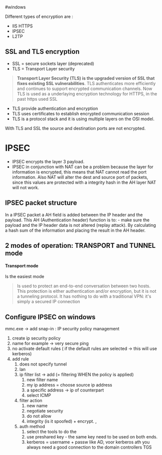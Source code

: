 #windows 

Different types of encryption are :
- IIS HTTPS
- IPSEC
- L2TP

## SSL and TLS encryption
- SSL = secure sockets layer (deprecated)
- TLS = Transport Layer security

>**Transport Layer Security (TLS) is the upgraded version of SSL that fixes existing SSL vulnerabilities**. TLS authenticates more efficiently and continues to support encrypted communication channels.
 Now TLS is used as a underlaying encryption technology for HTTPS, in the past https used SSL


- TLS provide authentication and encryption
- TLS uses certificates to establish encrypted communication session
- TLS is a protocol stack and it is using multiple layers on the OSI model.

With TLS and SSL the source and destination ports are not encrypted.

# IPSEC

- IPSEC encrypts the layer 3 payload.
- IPSEC in conjunction with NAT can be a problem because the layer for information is encrypted, this means that NAT cannot read the port information. Also NAT will alter the dest and source port of packets, since this values are protected with a integrity hash in the AH layer NAT will not work.

## IPSEC packet structure

In a IPSEC packet a AH field is added between the IP header and the payload.
This AH (Authentication header) function is to:
	- make sure the payload and the IP header data is not altered (replay attack). By calculating a hash sum of the information and placing the result in the AH header.

## 2 modes of operation: TRANSPORT and TUNNEL mode

#### Transport mode
Is the easiest mode
>Is used to protect an end-to-end conversation between two hosts. This protection is either authentication and/or encryption, but it is not a tunneling protocol. It has nothing to do with a traditional VPN: it's simply a secured IP connection

## Configure IPSEC on windows

mmc.exe -> add snap-in : IP security policy management
1. create ip security policy
2. name for example -> very secure ping
3. no activate default rules ( if the default rules are selected -> this will use kerberos)
4. add rule
	1. does not specify tunnel
	2. lan
	3. ip filter list -> add (= filtering WHEN the policy is applied)
		1. new filter name
		2. my ip address =  choose source ip address
		3. a specific address -> ip of counterpart
		4. select ICMP
	4. filter action
		1. new name
		2. negotiate security
		3. do not allow
		4. integrity (is it spoofed) + encrypt. , 
	5. auth method
		1. select the tools to do the 
		2. use preshared key - the same key need to be used on both ends.
		3. kerberos = username + passw like AD, voor kerberos ath you always need a good connection to the domain controllers TGS